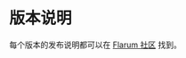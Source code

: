 <template>
  <outdated-zh class="blue"></outdated-zh>
</template>

# 版本说明

<!--
https://github.com/flarum/docs/issues/22
https://laravel.com/docs/5.7/releases

## 版本计划

## 支持政策

## 发布说明
-->

每个版本的发布说明都可以在 [Flarum 社区](https://discuss.flarum.org/t/blog?sort=newest) 找到。
